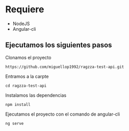 # Requiere 

-   NodeJS
-   Angular-cli

## Ejecutamos los siguientes pasos

Clonamos el proyecto

`https://github.com/miguellop1992/ragzza-test-api.git`

Entramos a la carpte

`cd ragzza-test-api`

Instalamos las dependencias

`npm install`

Ejecutamos el proyecto con el comando de angular-cli

`ng serve`
